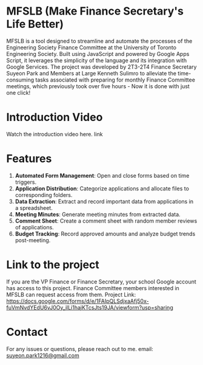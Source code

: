 # MFSLB (Make Finance Secretary's Life Better)
MFSLB is a tool designed to streamline and automate the processes of the Engineering Society Finance Committee at the University of Toronto Engineering Society. Built using JavaScript and powered by Google Apps Script, it leverages the simplicity of the language and its integration with Google Services. The project was developed by 2T3-2T4 Finance Secretary Suyeon Park and Members at Large Kenneth Sulimro to alleviate the time-consuming tasks associated with preparing for monthly Finance Committee meetings, which previously took over five hours - Now it is done with just one click!

# Introduction Video
Watch the introduction video here.
link

# Features
1. **Automated Form Management**: Open and close forms based on time triggers.
2. **Application Distribution**: Categorize applications and allocate files to corresponding folders.
3. **Data Extraction**: Extract and record important data from applications in a spreadsheet.
4. **Meeting Minutes**: Generate meeting minutes from extracted data.
5. **Comment Sheet**: Create a comment sheet with random member reviews of applications.
6. **Budget Tracking**: Record approved amounts and analyze budget trends post-meeting.

# Link to the project
If you are the VP Finance or Finance Secretary, your school Google account has access to this project. Finance Committee members interested in MFSLB can request access from them.
Project Link: https://docs.google.com/forms/d/e/1FAIpQLSdjxaAfj50x-fuVmNvdYEdU6vJ0Oy_ilLi1hajKTcsJts19JA/viewform?usp=sharing

# Contact
For any issues or questions, please reach out to me.
email: suyeon.park1216@gmail.com
